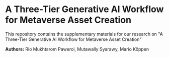 # A Three-Tier Generative AI Workflow for Metaverse Asset Creation
This repository contains the supplementary materials for our research on "A Three-Tier Generative AI Workflow for Metaverse Asset Creation"

**Authors:** Rio Mukhtarom Paweroi, Mutawally Syarawy, Mario Köppen

